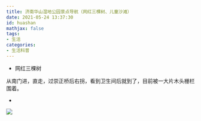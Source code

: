 ```yaml
---
title: 济南华山湿地公园景点导航（网红三棵树、儿童沙滩）
date: 2021-05-24 13:37:30
id: huashan
mathjax: false
tags:
- 生活
categories:
- 生活科普
---
```






- 网红三棵树

从南门进，直走，过崇正桥后右拐，看到卫生间后就到了，目前被一大片木头栅栏围着。

- 

![](https://gitee.com/zihm/images/raw/master/hexo/20210524150444.jpg)